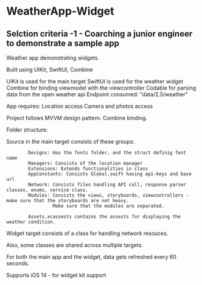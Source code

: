 # WeatherApp-Widget

## Selction criteria -1 - Coarching a junior engineer to demonstrate a sample app

Weather app demonstrating widgets.

Built using UIKit, SwiftUI, Combine

UIKit is used for the main target
SwiftUI is used for the weather widget
Combine for binding viewmodel with the viewcontroller
Codable for parsing data from the open weather api
Endpoint consumed:  "data/2.5/weather"

App requires: 
     Location access
     Camera and photos access
     
Project follows MVVM design pattern.
Combine binding.

Folder structure: 

Source in the main target consists of these groups: 

            Designs: Has the fonts folder, and the struct definig font name
            Managers: Consists of the location manager
            Extensions: Extends functionalities in class
            AppConstants: Consists Global.swift having api-keys and base url
            Network: Consists files handling API call, response parser classes, enums, service class.
            Modules: Consists the views, storyboards, viewcontrollers - make sure that the storyboards are not heavy.
                     Make sure that the modules are separated.
                     
            Assets.xcassests contains the assests for displaying the weather condition.

Widget target consists of a class for handling network resouces.

Also, some classes are shared across multiple targets.


For both the main app and the widget, data gets refreshed every 60 seconds.

Supports iOS 14 - for widget kit support

